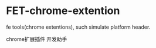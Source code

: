 # FET-chrome-extention
fe tools(chrome extentions),  such simulate platform header.

chrome扩展插件 开发助手